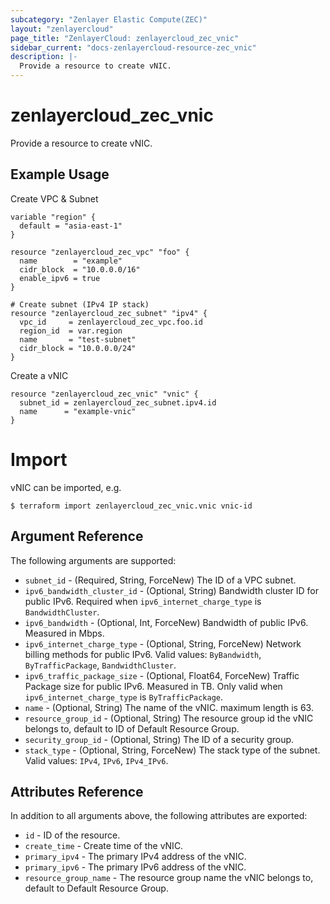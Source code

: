 ```yaml
---
subcategory: "Zenlayer Elastic Compute(ZEC)"
layout: "zenlayercloud"
page_title: "ZenlayerCloud: zenlayercloud_zec_vnic"
sidebar_current: "docs-zenlayercloud-resource-zec_vnic"
description: |-
  Provide a resource to create vNIC.
---
```


# zenlayercloud_zec_vnic

Provide a resource to create vNIC.

## Example Usage

Create VPC & Subnet

```hcl
variable "region" {
  default = "asia-east-1"
}

resource "zenlayercloud_zec_vpc" "foo" {
  name        = "example"
  cidr_block  = "10.0.0.0/16"
  enable_ipv6 = true
}

# Create subnet (IPv4 IP stack)
resource "zenlayercloud_zec_subnet" "ipv4" {
  vpc_id     = zenlayercloud_zec_vpc.foo.id
  region_id  = var.region
  name       = "test-subnet"
  cidr_block = "10.0.0.0/24"
}
```

Create a vNIC

```hcl
resource "zenlayercloud_zec_vnic" "vnic" {
  subnet_id = zenlayercloud_zec_subnet.ipv4.id
  name      = "example-vnic"
}
```

# Import

vNIC can be imported, e.g.

```hcl
$ terraform import zenlayercloud_zec_vnic.vnic vnic-id
```

## Argument Reference

The following arguments are supported:

* `subnet_id` - (Required, String, ForceNew) The ID of a VPC subnet.
* `ipv6_bandwidth_cluster_id` - (Optional, String) Bandwidth cluster ID for public IPv6. Required when `ipv6_internet_charge_type` is `BandwidthCluster`.
* `ipv6_bandwidth` - (Optional, Int, ForceNew) Bandwidth of public IPv6. Measured in Mbps.
* `ipv6_internet_charge_type` - (Optional, String, ForceNew) Network billing methods for public IPv6. Valid values: `ByBandwidth`, `ByTrafficPackage`, `BandwidthCluster`.
* `ipv6_traffic_package_size` - (Optional, Float64, ForceNew) Traffic Package size for public IPv6. Measured in TB. Only valid when `ipv6_internet_charge_type` is `ByTrafficPackage`.
* `name` - (Optional, String) The name of the vNIC. maximum length is 63.
* `resource_group_id` - (Optional, String) The resource group id the vNIC belongs to, default to ID of Default Resource Group.
* `security_group_id` - (Optional, String) The ID of a security group.
* `stack_type` - (Optional, String, ForceNew) The stack type of the subnet. Valid values: `IPv4`, `IPv6`, `IPv4_IPv6`.

## Attributes Reference

In addition to all arguments above, the following attributes are exported:

* `id` - ID of the resource.
* `create_time` - Create time of the vNIC.
* `primary_ipv4` - The primary IPv4 address of the vNIC.
* `primary_ipv6` - The primary IPv6 address of the vNIC.
* `resource_group_name` - The resource group name the vNIC belongs to, default to Default Resource Group.


